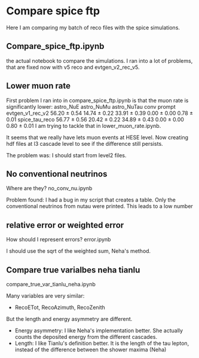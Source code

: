# Compare spice ftp

Here I am comparing my batch of reco files with the spice simulations.

## Compare_spice_ftp.ipynb

the actual notebook to compare the simulations. I ran into a lot of problems, that are fixed now with v5 reco and evtgen_v2_rec_v5.

## Lower muon rate

First problem I ran into in compare_spice_ftp.ipynb is that the muon rate is significantly lower:
                     astro_NuE    astro_NuMu   astro_NuTau         conv       prompt
evtgen_v1_rec_v2  56.20 ± 0.54  14.74 ± 0.22  33.91 ± 0.39  0.00 ± 0.00  0.78 ± 0.01
spice_tau_reco    56.77 ± 0.56  20.42 ± 0.22  34.89 ± 0.43  0.00 ± 0.00  0.80 ± 0.01
I am trying to tackle that in lower_muon_rate.ipynb.

It seems that we really have lets muon events at HESE level. Now creating hdf files at l3 cascade level to see if the difference still persists.

The problem was: I should start from level2 files. 

## No conventional neutrinos

Where are they? no_conv_nu.ipynb

Problem found: I had a bug in my script that creates a table. Only the conventional neutrinos from nutau were printed. This leads to a low number

## relative error or weighted error

How should I represent errors? error.ipynb

I should use the sqrt of the weighted sum, Neha's method.

## Compare true varialbes neha tianlu

compare_true_var_tianlu_neha.ipynb

Many variables are very similar:
- RecoETot, RecoAzimuth, RecoZenith

But the length and energy asymmetry are different.
- Energy asymmetry: I like Neha's implementation better. She actually counts the deposited energy from the different cascades.
- Length: I like Tianlu's definition better. It is the length of the tau lepton, instead of the difference between the shower maxima (Neha)
